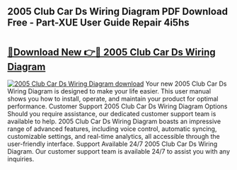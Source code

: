 ## 2005 Club Car Ds Wiring Diagram PDF Download Free - Part-XUE User Guide Repair 4i5hs

# <h2><a href="http://dfi589.blite.top/?on=2005+Club+Car+Ds+Wiring+Diagram">🔗Download New 👉🔴 2005 Club Car Ds Wiring Diagram</a></h2>

[![2005 Club Car Ds Wiring Diagram download](https://i.imgur.com/lujVjoI.png)](http://dfi589.blite.top/?on=2005+Club+Car+Ds+Wiring+Diagram)
Your new 2005 Club Car Ds Wiring Diagram is designed to make your life easier. This user manual shows you how to install, operate, and maintain your product for optimal performance. Customer Support 2005 Club Car Ds Wiring Diagram Options Should you require assistance, our dedicated customer support team is available to help. 2005 Club Car Ds Wiring Diagram boasts an impressive range of advanced features, including voice control, automatic syncing, customizable settings, and real-time analytics, all accessible through the user-friendly interface. Support Available 24/7 2005 Club Car Ds Wiring Diagram. Our customer support team is available 24/7 to assist you with any inquiries.
